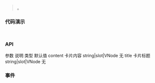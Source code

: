 #   

>  。


###  代码演示

```
 
```

### API
参数	说明	类型	默认值
content	卡片内容	string|slot|VNode	无
title	卡片标题	string|slot|VNode	无
 


### 事件

 


